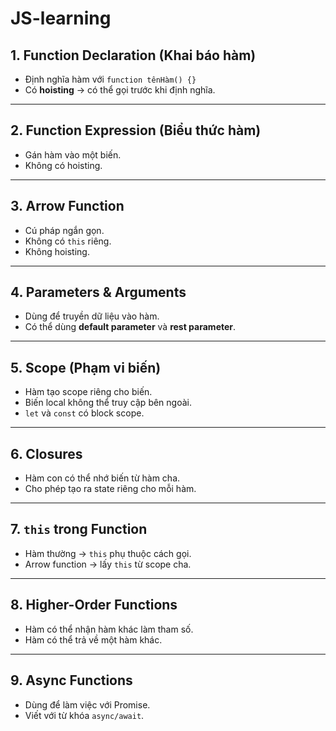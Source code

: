 # JS-learning
## 1. Function Declaration (Khai báo hàm)
- Định nghĩa hàm với `function tênHàm() {}`  
- Có **hoisting** → có thể gọi trước khi định nghĩa.

---

## 2. Function Expression (Biểu thức hàm)
- Gán hàm vào một biến.  
- Không có hoisting.

---

## 3. Arrow Function
- Cú pháp ngắn gọn.  
- Không có `this` riêng.  
- Không hoisting.

---

## 4. Parameters & Arguments
- Dùng để truyền dữ liệu vào hàm.  
- Có thể dùng **default parameter** và **rest parameter**.

---

## 5. Scope (Phạm vi biến)
- Hàm tạo scope riêng cho biến.  
- Biến local không thể truy cập bên ngoài.  
- `let` và `const` có block scope.

---

## 6. Closures
- Hàm con có thể nhớ biến từ hàm cha.  
- Cho phép tạo ra state riêng cho mỗi hàm.

---

## 7. `this` trong Function
- Hàm thường → `this` phụ thuộc cách gọi.  
- Arrow function → lấy `this` từ scope cha.

---

## 8. Higher-Order Functions
- Hàm có thể nhận hàm khác làm tham số.  
- Hàm có thể trả về một hàm khác.

---

## 9. Async Functions
- Dùng để làm việc với Promise.  
- Viết với từ khóa `async/await`.